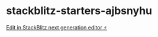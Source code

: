 # stackblitz-starters-ajbsnyhu

[Edit in StackBlitz next generation editor ⚡️](https://stackblitz.com/~/github.com/cheys123/stackblitz-starters-ajbsnyhu)